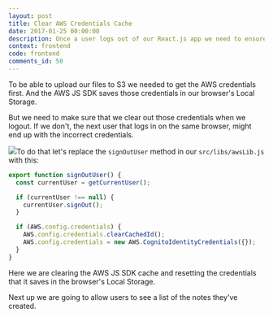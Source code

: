 ```yaml
---
layout: post
title: Clear AWS Credentials Cache
date: 2017-01-25 00:00:00
description: Once a user logs out of our React.js app we need to ensure that we clear the AWS SDK temporary credentials. To do this we are going to call the AWS.config.credentials.clearCachedId method in our App component.
context: frontend
code: frontend
comments_id: 50
---
```


To be able to upload our files to S3 we needed to get the AWS credentials first. And the AWS JS SDK saves those credentials in our browser's Local Storage.

But we need to make sure that we clear out those credentials when we logout. If we don't, the next user that logs in on the same browser, might end up with the incorrect credentials.

<img class="code-marker" src="{{ site.url }}/assets/s.png" />To do that let's replace the `signOutUser` method in our `src/libs/awsLib.js` with this:

``` javascript
export function signOutUser() {
  const currentUser = getCurrentUser();

  if (currentUser !== null) {
    currentUser.signOut();
  }

  if (AWS.config.credentials) {
    AWS.config.credentials.clearCachedId();
    AWS.config.credentials = new AWS.CognitoIdentityCredentials({});
  }
}
```

Here we are clearing the AWS JS SDK cache and resetting the credentials that it saves in the browser's Local Storage.

Next up we are going to allow users to see a list of the notes they've created.
